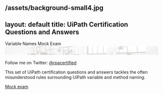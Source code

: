 /assets/background-small4.jpg
---
layout: default
title: UiPath Certification Questions and Answers
---
<div class="row">
   <div class=" col-6 col-xs-6 col-sm-6 col-md-4 col-lg-4 col-xl-4 mb-2  d-flex align-items-stretch">
      <div class="card" >
         <div class="card-header">Variable Names Mock Exam <a id="twitter-uipath"></a></div>
         <img src="/assets/background-small4.jpg" class="card-img-top" alt="uipath certification">
         <div class="card-body d-flex flex-column">
            <p class="card-text">Follow me on Twitter: <a href="http://www.twitter.com/rpacertified">@rpacertified</a></p>
            <p class="card-text">This set of UiPath certification questions and answers tackles the often misunderstood rules surrounding UiPath variable and method naming.</p>
            <p class="text-center mt-auto"><a href="http://uipath.rpacertified.com/2020/10/10/variable-names-quiz.html" class="text-center  btn btn-outline-primary btn-sm">Mock exam</a></p>
         </div>
      </div>
   </div>
   
   
   
</div>
